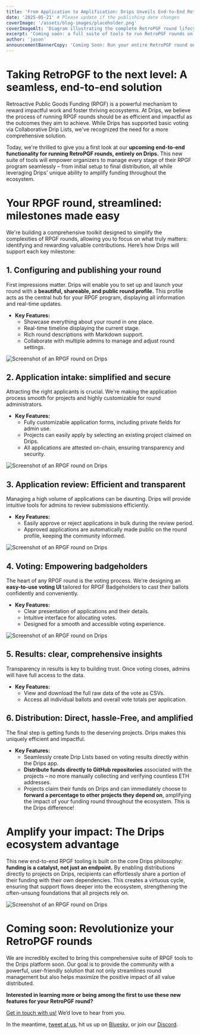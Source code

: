 ```yaml
---
title: 'From Application to Amplification: Drips Unveils End-to-End RetroPGF Rounds'
date: '2025-05-21' # Please update if the publishing date changes
coverImage: '/assets/blog-images/placeholder.png'
coverImageAlt: 'Diagram illustrating the complete RetroPGF round lifecycle managed on Drips' # Suggested placeholder
excerpt: 'Coming soon: a full suite of tools to run RetroPGF rounds on Drips, from application intake and voting to direct-to-GitHub distribution and amplified impact through Drip Lists.'
author: 'jason'
announcementBannerCopy: 'Coming Soon: Run your entire RetroPGF round on Drips, from start to finish'
---
```


# Taking RetroPGF to the next level: A seamless, end-to-end solution

Retroactive Public Goods Funding (RPGF) is a powerful mechanism to reward impactful work and foster thriving ecosystems. At Drips, we believe the process of running RPGF rounds should be as efficient and impactful as the outcomes they aim to achieve. While Drips has supported basic voting via Collaborative Drip Lists, we've recognized the need for a more comprehensive solution.

Today, we're thrilled to give you a first look at our **upcoming end-to-end functionality for running RetroPGF rounds, entirely on Drips.** This new suite of tools will empower organizers to manage every stage of their RPGF program seamlessly – from initial setup to final distribution, all while leveraging Drips' unique ability to amplify funding throughout the ecosystem.

# Your RPGF round, streamlined: milestones made easy

We're building a comprehensive toolkit designed to simplify the complexities of RPGF rounds, allowing you to focus on what truly matters: identifying and rewarding valuable contributions. Here’s how Drips will support each key milestone:

## 1. Configuring and publishing your round

First impressions matter. Drips will enable you to set up and launch your round with a **beautiful, shareable, and public round profile.** This profile acts as the central hub for your RPGF program, displaying all information and real-time updates.

- **Key Features:**
  - Showcase everything about your round in one place.
  - Real-time timeline displaying the current stage.
  - Rich round descriptions with Markdown support.
  - Collaborate with multiple admins to manage and adjust round settings.

![Screenshot of an RPGF round on Drips](/assets/blog-images/rpgf/rpgf-home.png)

## 2. Application intake: simplified and secure

Attracting the right applicants is crucial. We're making the application process smooth for projects and highly customizable for round administrators.

- **Key Features:**
  - Fully customizable application forms, including private fields for admin use.
  - Projects can easily apply by selecting an existing project claimed on Drips.
  - All applications are attested on-chain, ensuring transparency and security.

![Screenshot of an RPGF round on Drips](/assets/blog-images/rpgf/rpgf-application-form.png)

## 3. Application review: Efficient and transparent

Managing a high volume of applications can be daunting. Drips will provide intuitive tools for admins to review submissions efficiently.

- **Key Features:**
  - Easily approve or reject applications in bulk during the review period.
  - Approved applications are automatically made public on the round profile, keeping the community informed.

![Screenshot of an RPGF round on Drips](/assets/blog-images/rpgf/rpgf-applications.png)

## 4. Voting: Empowering badgeholders

The heart of any RPGF round is the voting process. We're designing an **easy-to-use voting UI** tailored for RPGF Badgeholders to cast their ballots confidently and conveniently.

- **Key Features:**
  - Clear presentation of applications and their details.
  - Intuitive interface for allocating votes.
  - Designed for a smooth and accessible voting experience.

![Screenshot of an RPGF round on Drips](/assets/blog-images/rpgf/rpgf-voting.png)

## 5. Results: clear, comprehensive insights

Transparency in results is key to building trust. Once voting closes, admins will have full access to the data.

- **Key Features:**
  - View and download the full raw data of the vote as CSVs.
  - Access all individual ballots and overall vote totals per application.

## 6. Distribution: Direct, hassle-Free, and amplified

The final step is getting funds to the deserving projects. Drips makes this uniquely efficient and impactful.

- **Key Features:**
  - Seamlessly create Drip Lists based on voting results directly within the Drips app.
  - **Distribute funds directly to GitHub repositories** associated with the projects – no more manually collecting and verifying countless ETH addresses.
  - Projects claim their funds on Drips and can immediately choose to **forward a percentage to other projects they depend on**, amplifying the impact of your funding round throughout the ecosystem. This is the Drips difference!

# Amplify your impact: The Drips ecosystem advantage

This new end-to-end RPGF tooling is built on the core Drips philosophy: **funding is a catalyst, not just an endpoint.** By enabling distributions directly to projects on Drips, recipients can effortlessly share a portion of their funding with their own dependencies. This creates a virtuous cycle, ensuring that support flows deeper into the ecosystem, strengthening the often-unsung foundations that all projects rely on.

![Screenshot of an RPGF round on Drips](/assets/blog-images/rpgf/rpgf-splitting-graph.png)

# Coming soon: Revolutionize your RetroPGF rounds

We are incredibly excited to bring this comprehensive suite of RPGF tools to the Drips platform soon. Our goal is to provide the community with a powerful, user-friendly solution that not only streamlines round management but also helps maximize the positive impact of all value distributed.

**Interested in learning more or being among the first to use these new features for your RetroPGF round?**

[Get in touch with us!](https://drips-network.notion.site/1e4c52c9599781b5a0aeca3e8eb1b3e4) We’d love to hear from you.

In the meantime, [tweet at us](https://x.com/dripsnetwork), hit us up on [Bluesky](https://bsky.app/profile/drips.network), or join our [Discord](https://discord.gg/BakDKKDpHF).
